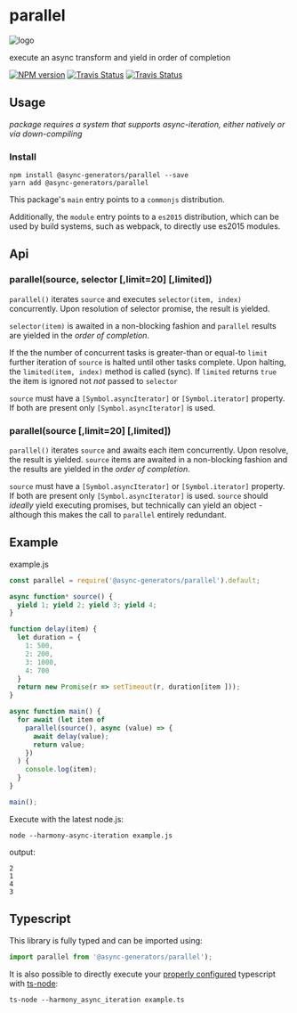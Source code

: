 # parallel
![logo](https://avatars1.githubusercontent.com/u/31987273?v=4&s=100)

execute an async transform and yield in order of completion

[![NPM version][npm-image]][npm-url]
[![Travis Status][travis-image]][travis-url]
[![Travis Status][codecov-image]][codecov-url]

## Usage

_package requires a system that supports async-iteration, either natively or via down-compiling_

### Install
```
npm install @async-generators/parallel --save
yarn add @async-generators/parallel
```

This package's `main` entry points to a `commonjs` distribution. 

Additionally, the `module` entry points to a `es2015` distribution, which can be used by build systems, such as webpack, to directly use es2015 modules. 

## Api

### parallel(source, selector [,limit=20] [,limited])

<code>parallel()</code> iterates `source` and executes `selector(item, index)` concurrently. Upon resolution of selector promise, the result is yielded. 

`selector(item)` is awaited in a non-blocking fashion and `parallel` results are yielded in the _order of completion_. 

If the the number of concurrent tasks is greater-than or equal-to `limit` further iteration of `source` is halted until other tasks complete. Upon halting, the `limited(item, index)` method is called (sync). If `limited` returns `true` the item is ignored not _not_ passed to   `selector`

`source` must have a `[Symbol.asyncIterator]` or `[Symbol.iterator]` property. If both are present only `[Symbol.asyncIterator]` is used. 



### parallel(source [,limit=20] [,limited])

<code>parallel()</code> iterates `source` and awaits each item concurrently. Upon resolve, the result is yielded. `source` items are awaited in a non-blocking fashion and the results are yielded in the _order of completion_. 

`source` must have a `[Symbol.asyncIterator]` or `[Symbol.iterator]` property. If both are present only `[Symbol.asyncIterator]` is used. `source` should _ideally_ yield executing promises, but technically can yield an object - although this makes the call to `parallel` entirely redundant. 

## Example

example.js
```js
const parallel = require('@async-generators/parallel').default;

async function* source() {
  yield 1; yield 2; yield 3; yield 4;
}

function delay(item) {
  let duration = {
    1: 500,
    2: 200,
    3: 1000,
    4: 700
  }
  return new Promise(r => setTimeout(r, duration[item ]));
}

async function main() {
  for await (let item of
    parallel(source(), async (value) => {
      await delay(value);
      return value;
    })
  ) {
    console.log(item);
  }
}

main();

```

Execute with the latest node.js: 

```
node --harmony-async-iteration example.js
```


output:
```
2
1
4
3
```
## Typescript

This library is fully typed and can be imported using: 

```ts
import parallel from '@async-generators/parallel');
```

It is also possible to directly execute your [properly configured](https://stackoverflow.com/a/43694282/1657476) typescript with [ts-node](https://www.npmjs.com/package/ts-node):

```
ts-node --harmony_async_iteration example.ts
```

[npm-url]: https://npmjs.org/package/@async-generators/parallel
[npm-image]: https://img.shields.io/npm/v/@async-generators/parallel.svg
[npm-downloads]: https://img.shields.io/npm/dm/@async-generators/parallel.svg
[travis-url]: https://travis-ci.org/async-generators/parallel
[travis-image]: https://img.shields.io/travis/async-generators/parallel/master.svg
[codecov-url]: https://codecov.io/gh/async-generators/parallel
[codecov-image]: https://codecov.io/gh/async-generators/parallel/branch/master/graph/badge.svg
